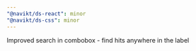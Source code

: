 ```yaml
---
"@navikt/ds-react": minor
"@navikt/ds-css": minor
---
```


Improved search in combobox - find hits anywhere in the label
